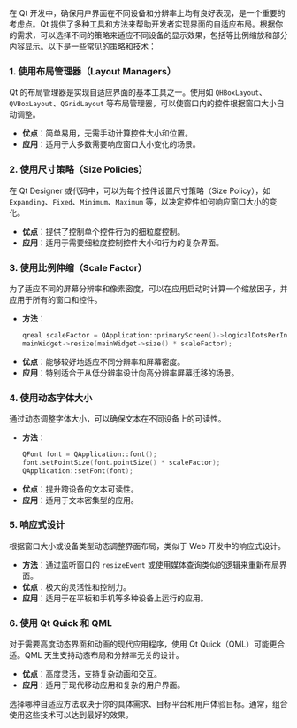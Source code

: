 在 Qt 开发中，确保用户界面在不同设备和分辨率上均有良好表现，是一个重要的考虑点。Qt 提供了多种工具和方法来帮助开发者实现界面的自适应布局。根据你的需求，可以选择不同的策略来适应不同设备的显示效果，包括等比例缩放和部分内容显示。以下是一些常见的策略和技术：

### 1. 使用布局管理器（Layout Managers）
Qt 的布局管理器是实现自适应界面的基本工具之一。使用如 `QHBoxLayout`、`QVBoxLayout`、`QGridLayout` 等布局管理器，可以使窗口内的控件根据窗口大小自动调整。

- **优点**：简单易用，无需手动计算控件大小和位置。
- **应用**：适用于大多数需要响应窗口大小变化的场景。

### 2. 使用尺寸策略（Size Policies）
在 Qt Designer 或代码中，可以为每个控件设置尺寸策略（Size Policy），如 `Expanding`、`Fixed`、`Minimum`、`Maximum` 等，以决定控件如何响应窗口大小的变化。

- **优点**：提供了控制单个控件行为的细粒度控制。
- **应用**：适用于需要细粒度控制控件大小和行为的复杂界面。

### 3. 使用比例伸缩（Scale Factor）
为了适应不同的屏幕分辨率和像素密度，可以在应用启动时计算一个缩放因子，并应用于所有的窗口和控件。

- **方法**：
  ```cpp
  qreal scaleFactor = QApplication::primaryScreen()->logicalDotsPerInch() / 96.0;
  mainWidget->resize(mainWidget->size() * scaleFactor);
  ```
- **优点**：能够较好地适应不同分辨率和屏幕密度。
- **应用**：特别适合于从低分辨率设计向高分辨率屏幕迁移的场景。

### 4. 使用动态字体大小
通过动态调整字体大小，可以确保文本在不同设备上的可读性。

- **方法**：
  ```cpp
  QFont font = QApplication::font();
  font.setPointSize(font.pointSize() * scaleFactor);
  QApplication::setFont(font);
  ```
- **优点**：提升跨设备的文本可读性。
- **应用**：适用于文本密集型的应用。

### 5. 响应式设计
根据窗口大小或设备类型动态调整界面布局，类似于 Web 开发中的响应式设计。

- **方法**：通过监听窗口的 `resizeEvent` 或使用媒体查询类似的逻辑来重新布局界面。
- **优点**：极大的灵活性和控制力。
- **应用**：适用于在平板和手机等多种设备上运行的应用。

### 6. 使用 Qt Quick 和 QML
对于需要高度动态界面和动画的现代应用程序，使用 Qt Quick（QML）可能更合适。QML 天生支持动态布局和分辨率无关的设计。

- **优点**：高度灵活，支持复杂动画和交互。
- **应用**：适用于现代移动应用和复杂的用户界面。

选择哪种自适应方法取决于你的具体需求、目标平台和用户体验目标。通常，组合使用这些技术可以达到最好的效果。